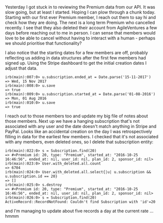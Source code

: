 Yesterday I got stuck in to reviewing the Premium data from our API.  It was slow going, but at least I started.  Hoping I can plow through a chunk today.  Starting with our first ever Premium member, I reach out them to say hi and check how they are doing.  The next is a long term Premium who cancelled recently.  I see that they also deleted their account from AgileVentures a few days before reaching out to me in person.  I can sense that members would love to be able to cancel without having to interact with a human - perhaps we should prioritise that functionality?

I also notice that the starting dates for a few members are off, probably reflecting us adding in data structures after the first few members had signed up.  Using the Stripe dashboard to get the initial creation dates I adjust that data.

```
irb(main):007:0> u.subscription.ended_at = Date.parse('15-11-2017')
=> Wed, 15 Nov 2017
irb(main):008:0> u.save
=> true
irb(main):009:0> u.subscription.started_at = Date.parse('01-08-2016')
=> Mon, 01 Aug 2016
irb(main):010:0> u.save
=> true
```

I reach out to those members too and update my big file of notes about those members.  Next up we have a hanging subscription that's not associated with any user and the date doesn't match anything in Stripe and PayPal.   Looks like an accidental creation on the day I was retrospectively filling in data for the earliest few members.  I checked that it's not associated with any members, even deleted ones, so I delete that subscription entity:

```
irb(main):022:0> s = Subscription.find(20)
=> #<Premium id: 20, type: "Premium", started_at: "2016-10-25 16:46:56", ended_at: nil, user_id: nil, plan_id: 2, sponsor_id: nil>
irb(main):023:0> User.with_deleted.all.count
=> 6704
irb(main):024:0> User.with_deleted.all.select{|u| u.subscription && u.subscription.id == 20}
=> []
irb(main):025:0> s.destroy
=> #<Premium id: 20, type: "Premium", started_at: "2016-10-25 16:46:56", ended_at: nil, user_id: nil, plan_id: 2, sponsor_id: nil>
irb(main):026:0> s = Subscription.find(20)
ActiveRecord::RecordNotFound: Couldn't find Subscription with 'id'=20
```

and I'm managing to update about five records a day at the current rate ... hmmm
